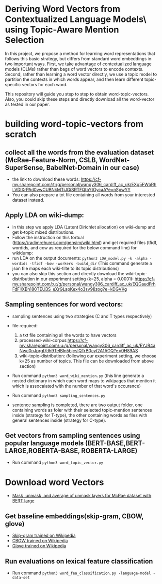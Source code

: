 # Deriving Word Vectors from Contextualized Language Models\\ using Topic-Aware Mention Selection

In this project, we propose a method for learning word representations that follows this basic strategy, but differs from standard word embeddings in two important ways. First, we take advantage of contextualized language models (CLMs) rather than bags of word vectors to encode contexts. Second, rather than learning a word vector directly, we use a topic model to partition the contexts in which words appear, and then learn different topic-specific vectors for each word.

This repository will guide you step to step to obtain word-topic-vectors. Also, you could skip these steps and directly download all the word-vector as tested in our paper. 

# building word-topic-vectors from scratch

## collect all the words from the evaluation dataset (McRae-Feature-Norm, CSLB, WordNet-SuperSense, BabelNet-Domain in our case)

- the link to download these words: https://cf-my.sharepoint.com/:t:/g/personal/wangy306_cardiff_ac_uk/EXg5FWbRhLVDlXrPAd0vwCUBNkMTiJGiSRTFQtaYtOycaA?e=nSpwYY
- You can also prepare a txt file containing all words from your interested dataset instead. 

## Apply LDA on wiki-dump:
- In this step we apply LDA (Latent Dirichlet allocation) on wiki-dump and get k-topic mixed distributions.
- Follow the instruction on this tortual (https://radimrehurek.com/gensim/wiki.html) and get required files (tfidf, wordids, and cow as required for the below command line) for wikidump:
- run LDA on the output documents: `python3 LDA_model.py -k -alpha -wordids -tfidf -bow -workers -build_dir` (This command generate a json file maps each wiki-tilte to its topic distributions)
- you can also skip this section and directly download the wiki-topic-distribution in our experiment setting (k=25, alpha = 0.0001): https://cf-my.sharepoint.com/:u:/g/personal/wangy306_cardiff_ac_uk/EQGaudFrhFdFllXBh180TEUBS_eXrGLapKex4o3sv98zog?e=kDGVKg

## Sampling sentences for word vectors:
- sampling sentences using two strategies (C and T types respectively)
- file required: 
  1. a txt file containing all the words to have vectors
  2. processed-wiki-corpus:https://cf-my.sharepoint.com/:u:/g/personal/wangy306_cardiff_ac_uk/EYJR4aNwc0pJprgI7dh9TeIBIn5bjcsIQTrB0cyt2A1AOQ?e=0H89AS
  3. wiki-topic-distribution: (following our experiment setting, we choose k=25 as number of topics. This file can be downloaded from above section)

- Run command `python3 word_wiki_mention.py`
  (this line generate a nested dictionary in which each word maps to wikipages that mention it which is assocaiated with the number of that word's occurance)
- Run command `python3 sampling_sentences.py` 
- sentence sampling is completed, there are two output folder, one containing words as foler with their selected topic-mention sentences inside (strategy for T-type), the other containing words as files with general sentences inside (strategy for C-type).

## Get vectors from sampling sentences using popular language models (BERT-BASE,BERT-LARGE,ROBERTA-BASE, ROBERTA-LARGE)
- Run command `python3 word_topic_vector.py`

# Download word Vectors

- [Mask, unmask, and average of unmask layers for McRae dataset with BERT large](https://filesender.renater.fr/?s=download&token=b3375b5e-78e6-41e0-98cb-b530d4803711)





## Get baseline embeddings(skip-gram, CBOW, glove)
- [Skip-gram trained on Wikipedia](https://cf-my.sharepoint.com/:t:/g/personal/wangy306_cardiff_ac_uk/ERPqned64qRFv-ri5_jN0CIB5z2V7XlKD9I3qm93A80wAw?e=Uu3LvF)
- [CBOW trained on Wikipedia](https://drive.google.com/file/d/171iSHR6GcL3k4IB2JsblHJuifoFarmFZ/view?usp=sharing)
- [Glove trained on Wikipedia](https://cf-my.sharepoint.com/:t:/g/personal/wangy306_cardiff_ac_uk/ESwBA0GD3mRNklhdYVQro08BuBVhLiZRDWX5Lb7uFqialw?e=XDfNnw)

## Run evaluations on lexical feature classification
- Run command `python3 word_fea_classification.py -language-model -data-set`

